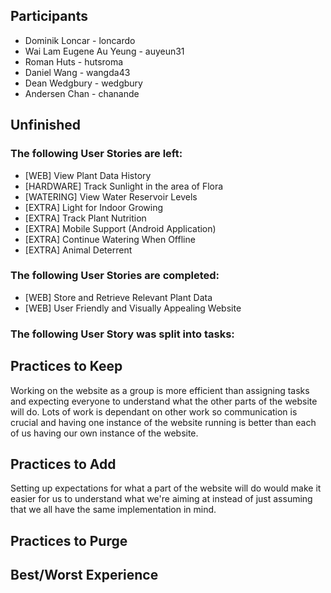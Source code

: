 ## Participants
- Dominik Loncar - loncardo
- Wai Lam Eugene Au Yeung - auyeun31
- Roman Huts - hutsroma
- Daniel Wang - wangda43
- Dean Wedgbury - wedgbury
- Andersen Chan - chanande


## Unfinished
### The following User Stories are left:
- [WEB] View Plant Data History
- [HARDWARE] Track Sunlight in the area of Flora
- [WATERING] View Water Reservoir Levels
- [EXTRA] Light for Indoor Growing
- [EXTRA] Track Plant Nutrition
- [EXTRA] Mobile Support (Android Application)
- [EXTRA] Continue Watering When Offline
- [EXTRA] Animal Deterrent

### The following User Stories are completed:
- [WEB] Store and Retrieve Relevant Plant Data
- [WEB] User Friendly and Visually Appealing Website

### The following User Story was split into tasks:


## Practices to Keep
Working on the website as a group is more efficient than assigning tasks and expecting everyone to understand what the other parts of the website will do. Lots of work is dependant on other work so communication is crucial and having one instance of the website running is better than each of us having our own instance of the website.

## Practices to Add
Setting up expectations for what a part of the website will do would make it easier for us to understand what we're aiming at instead of just assuming that we all have the same implementation in mind.

## Practices to Purge


## Best/Worst Experience
